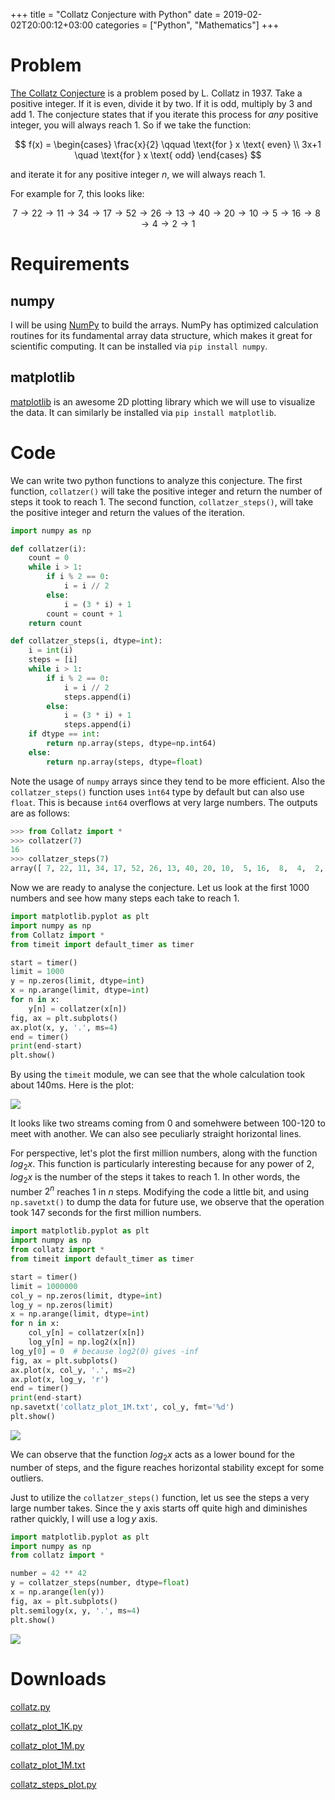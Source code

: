 +++
title = "Collatz Conjecture with Python"
date = 2019-02-02T20:00:12+03:00
categories = ["Python", "Mathematics"]
+++

# Problem

[The Collatz Conjecture](http://mathworld.wolfram.com/CollatzProblem.html) is a problem posed by L. Collatz in 1937. Take a positive integer. If it is even, divide it by two. If it is odd, multiply by 3 and add 1. The conjecture states that if you iterate this process for _any_ positive integer, you will always reach $1$. So if we take the function:

$$
f(x) = \begin{cases}
        \frac{x}{2} \qquad \text{for } x \text{ even} \\
        3x+1 \quad \text{for } x \text{ odd}
        \end{cases}
$$

and iterate it for any positive integer $n$, we will always reach $1$.

For example for $7$, this looks like:

$$
7 \rightarrow 22 \rightarrow 11 \rightarrow 34 \rightarrow 17 \rightarrow 52 \rightarrow 26 \rightarrow 13 \rightarrow 40 \rightarrow 20 \rightarrow 10 \rightarrow 5 \rightarrow 16 \rightarrow 8 \rightarrow 4 \rightarrow 2 \rightarrow 1
$$

# Requirements

## numpy

I will be using [NumPy](http://www.numpy.org) to build the arrays. NumPy has optimized calculation routines for its fundamental array data structure, which makes it great for scientific computing. It can be installed via `pip install numpy`.

## matplotlib

[matplotlib](https://matplotlib.org) is an awesome 2D plotting library which we will use to visualize the data. It can similarly be installed via `pip install matplotlib`.

# Code

We can write two python functions to analyze this conjecture. The first function, `collatzer()` will take the positive integer and return the number of steps it took to reach 1. The second function, `collatzer_steps()`, will take the positive integer and return the values of the iteration.

```python
import numpy as np

def collatzer(i):
    count = 0
    while i > 1:
        if i % 2 == 0:
            i = i // 2
        else:
            i = (3 * i) + 1
        count = count + 1
    return count

def collatzer_steps(i, dtype=int):
    i = int(i)
    steps = [i]
    while i > 1:
        if i % 2 == 0:
            i = i // 2
            steps.append(i)
        else:
            i = (3 * i) + 1
            steps.append(i)
    if dtype == int:
        return np.array(steps, dtype=np.int64)
    else:
        return np.array(steps, dtype=float)
```
Note the usage of `numpy` arrays since they tend to be more efficient. Also the `collatzer_steps()` function uses `ìnt64` type by default but can also use `float`. This is because `int64` overflows at very large numbers. The outputs are as follows:


```python
>>> from Collatz import *
>>> collatzer(7)
16
>>> collatzer_steps(7)
array([ 7, 22, 11, 34, 17, 52, 26, 13, 40, 20, 10,  5, 16,  8,  4,  2,  1])
```

Now we are ready to analyse the conjecture. Let us look at the first 1000 numbers and see how many steps each take to reach 1.

```python
import matplotlib.pyplot as plt
import numpy as np
from Collatz import *
from timeit import default_timer as timer

start = timer()
limit = 1000
y = np.zeros(limit, dtype=int)
x = np.arange(limit, dtype=int)
for n in x:
    y[n] = collatzer(x[n])
fig, ax = plt.subplots()
ax.plot(x, y, '.', ms=4)
end = timer()
print(end-start)
plt.show()
```
By using the `timeit` module, we can see that the whole calculation took about 140ms. Here is the plot:

![](images/collatz_1K.png)

It looks like two streams coming from 0 and somehwere between 100-120 to meet with another. We can also see peculiarly straight horizontal lines.

For perspective, let's plot the first million numbers, along with the function $log_{2} x$. This function is particularly interesting because for any power of $2$, $log_{2} x$ is the number of the steps it takes to reach $1$. In other words, the number $2^n$ reaches $1$ in $n$ steps. Modifying the code a little bit, and using `np.savetxt()` to dump the data for future use, we observe that the operation took 147 seconds for the first million numbers.

```python
import matplotlib.pyplot as plt
import numpy as np
from collatz import *
from timeit import default_timer as timer

start = timer()
limit = 1000000
col_y = np.zeros(limit, dtype=int)
log_y = np.zeros(limit)
x = np.arange(limit, dtype=int)
for n in x:
    col_y[n] = collatzer(x[n])
    log_y[n] = np.log2(x[n])
log_y[0] = 0  # because log2(0) gives -inf
fig, ax = plt.subplots()
ax.plot(x, col_y, '.', ms=2)
ax.plot(x, log_y, 'r')
end = timer()
print(end-start)
np.savetxt('collatz_plot_1M.txt', col_y, fmt='%d')
plt.show()
```

![](images/collatz_1M.png)

We can observe that the function $log_{2} x$ acts as a lower bound for the number of steps, and the figure reaches horizontal stability except for some outliers.

Just to utilize the `collatzer_steps()` function, let us see the steps a very large number takes. Since the y axis starts off quite high and diminishes rather quickly, I will use a $\log y$ axis.

```python
import matplotlib.pyplot as plt
import numpy as np
from collatz import *

number = 42 ** 42
y = collatzer_steps(number, dtype=float)
x = np.arange(len(y))
fig, ax = plt.subplots()
plt.semilogy(x, y, '.', ms=4)
plt.show()
```
![](images/collatz_steps_plot_42.png)

# Downloads

[collatz.py](files/collatz.py)

[collatz_plot_1K.py](files/collatz_plot_1K.py)

[collatz_plot_1M.py](files/collatz_plot_1M.py)

[collatz_plot_1M.txt](files/collatz_plot_1M.py)

[collatz_steps_plot.py](files/collatz_steps_plot.py)